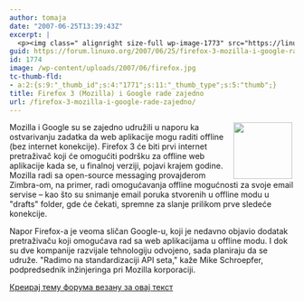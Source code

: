 ```yaml
---
author: tomaja
date: "2007-06-25T13:39:43Z"
excerpt: |
  <p><img class=" alignright size-full wp-image-1773" src="https://linuxo.org/wp-content/uploads/2007/06/firefox.jpg" alt=" " hspace="4" width="104" height="100" align="right" />Mozilla i Google su se zajedno udružili u naporu ka ostvarivanju zadatka da web aplikacije mogu raditi offline (bez internet konekcije). Firefox 3 će biti prvi internet pretraživač koji će omogućiti podr&scaron;ku za offline web aplikacije kada se, u finalnoj verziji, pojavi krajem godine. Mozilla radi sa open-source messaging provajderom&nbsp; Zimbra-om, na primer, radi omogućavanja offline mogućnosti za svoje email servise - kao &scaron;to su snimanje email poruka stvorenih u offline modu u &quot;drafts&quot; folder, gde će čekati, spremne za slanje prilikom prve sledeće konekcije.</p> <p>Napor Firefox-a je veoma sličan Google-u, koji je nedavno objavio dodatak pretraživaču koji omogućava rad sa web aplikacijama u offline modu. I dok&nbsp; su dve kompanije razvijale tehnologiju odvojeno, sada planiraju da se udruže. &quot;Radimo na standardizaciji API seta,&quot; kaže Mike Schroepfer, podpredsednik inžinjeringa pri Mozilla korporaciji.</p>
guid: https://forum.linuxo.org/2007/06/25/firefox-3-mozilla-i-google-rade-zajedno/
id: 1774
image: /wp-content/uploads/2007/06/firefox.jpg
tc-thumb-fld:
- a:2:{s:9:"_thumb_id";s:4:"1771";s:11:"_thumb_type";s:5:"thumb";}
title: Firefox 3 (Mozilla) i Google rade zajedno
url: /firefox-3-mozilla-i-google-rade-zajedno/
---
```

<img class=" alignright size-full wp-image-1773" src="https://linuxo.org/wp-content/uploads/2007/06/firefox.jpg" alt=" " hspace="4" width="104" height="100" align="right" />Mozilla i Google su se zajedno udružili u naporu ka ostvarivanju zadatka da web aplikacije mogu raditi offline (bez internet konekcije). Firefox 3 će biti prvi internet pretraživač koji će omogućiti podr&scaron;ku za offline web aplikacije kada se, u finalnoj verziji, pojavi krajem godine. Mozilla radi sa open-source messaging provajderom&nbsp; Zimbra-om, na primer, radi omogućavanja offline mogućnosti za svoje email servise &#8211; kao &scaron;to su snimanje email poruka stvorenih u offline modu u "drafts" folder, gde će čekati, spremne za slanje prilikom prve sledeće konekcije.

Napor Firefox-a je veoma sličan Google-u, koji je nedavno objavio dodatak pretraživaču koji omogućava rad sa web aplikacijama u offline modu. I dok&nbsp; su dve kompanije razvijale tehnologiju odvojeno, sada planiraju da se udruže. "Radimo na standardizaciji API seta," kaže Mike Schroepfer, podpredsednik inžinjeringa pri Mozilla korporaciji.

<!--break-->

[Креирај тему форума везану за овај текст](https://linuxo.org/nova-tema-na-forumu/?se_pid=1774)